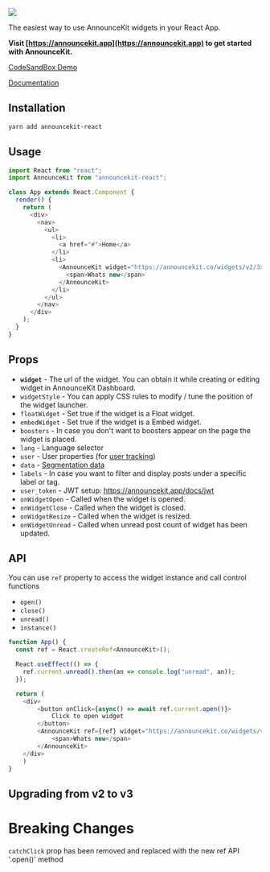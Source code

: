 ![](https://announcekit.app/images/logo@2x.png)

The easiest way to use AnnounceKit widgets in your React App.

**Visit [https://announcekit.app](https://announcekit.app) to get started with AnnounceKit.**

[CodeSandBox Demo](https://codesandbox.io/s/announcekit-react-demo-kejgj)

[Documentation](https://announcekit.app/docs/reactjs)

## Installation

```sh
yarn add announcekit-react
```

## Usage

```js
import React from "react";
import AnnounceKit from "announcekit-react";

class App extends React.Component {
  render() {
    return (
      <div>
        <nav>
          <ul>
            <li>
              <a href="#">Home</a>
            </li>
            <li>
              <AnnounceKit widget="https://announcekit.co/widgets/v2/3xdhio">
                <span>Whats new</span>
              </AnnounceKit>
            </li>
          </ul>
        </nav>
      </div>
    );
  }
}
```

## Props

- **`widget`** - The url of the widget. You can obtain it while creating or editing widget in AnnounceKit Dashboard.
- `widgetStyle` - You can apply CSS rules to modify / tune the position of the widget launcher.
- `floatWidget` - Set true if the widget is a Float widget.
- `embedWidget` - Set true if the widget is a Embed widget.
- `boosters` - In case you don't want to boosters appear on the page the widget is placed.
- `lang` - Language selector
- `user` - User properties (for [user tracking](https://announcekit.app/docs#user-tracking))
- `data` - [Segmentation data](https://announcekit.app/docs#segmentation)
- `labels` -  In case you want to filter and display posts under a specific label or tag.
- `user_token` - JWT setup: https://announcekit.app/docs/jwt
- `onWidgetOpen` - Called when the widget is opened.
- `onWidgetClose` - Called when the widget is closed.
- `onWidgetResize` - Called when the widget is resized.
- `onWidgetUnread` - Called when unread post count of widget has been updated.

## API

You can use `ref` property to access the widget instance and call control functions

- `open()`
- `close()`
- `unread()`
- `instance()`

```js
function App() {
  const ref = React.createRef<AnnounceKit>();

  React.useEffect(() => {
    ref.current.unread().then(an => console.log("unread", an));
  });

  return (
    <div>
        <button onClick={async() => await ref.current.open()}>
            Click to open widget
        </button>
        <AnnounceKit ref={ref} widget="https://announcekit.co/widgets/v2/3xdhio">
            <span>Whats new</span>
        </AnnounceKit>
    </div>
    )
}
```

## Upgrading from v2 to v3

# Breaking Changes

`catchClick` prop has been removed and replaced with the new ref API '.open()' method
